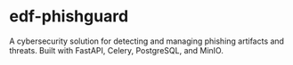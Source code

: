 # edf-phishguard
A cybersecurity solution for detecting and managing phishing artifacts and threats. Built with FastAPI, Celery, PostgreSQL, and MinIO.
